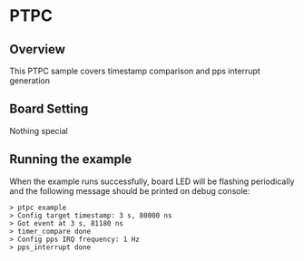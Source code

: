 # PTPC

## Overview

This PTPC sample covers timestamp comparison and pps interrupt generation

## Board Setting

Nothing special

## Running the example

When the example runs successfully, board LED will be flashing periodically and the following message should be printed on debug console:
```
> ptpc example
> Config target timestamp: 3 s, 80000 ns
> Got event at 3 s, 81180 ns
> timer_compare done
> Config pps IRQ frequency: 1 Hz
> pps_interrupt done
```
